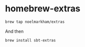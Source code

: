 # homebrew-extras

```bash
brew tap noelmarkham/extras
```

And then

```
brew install sbt-extras
```

